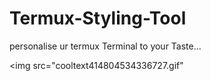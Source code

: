 # Termux-Styling-Tool
personalise ur termux Terminal to your
Taste... 



<img
src="cooltext414804534336727.gif"
